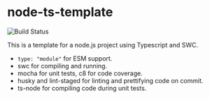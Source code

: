 # node-ts-template

![Build Status](https://github.com/jwalton/node-ts-template/workflows/GitHub%20CI/badge.svg)

This is a template for a node.js project using Typescript and SWC.

- `type: "module"` for ESM support.
- swc for compiling and running.
- mocha for unit tests, c8 for code coverage.
- husky and lint-staged for linting and prettifying code on commit.
- ts-node for compiling code during unit tests.
